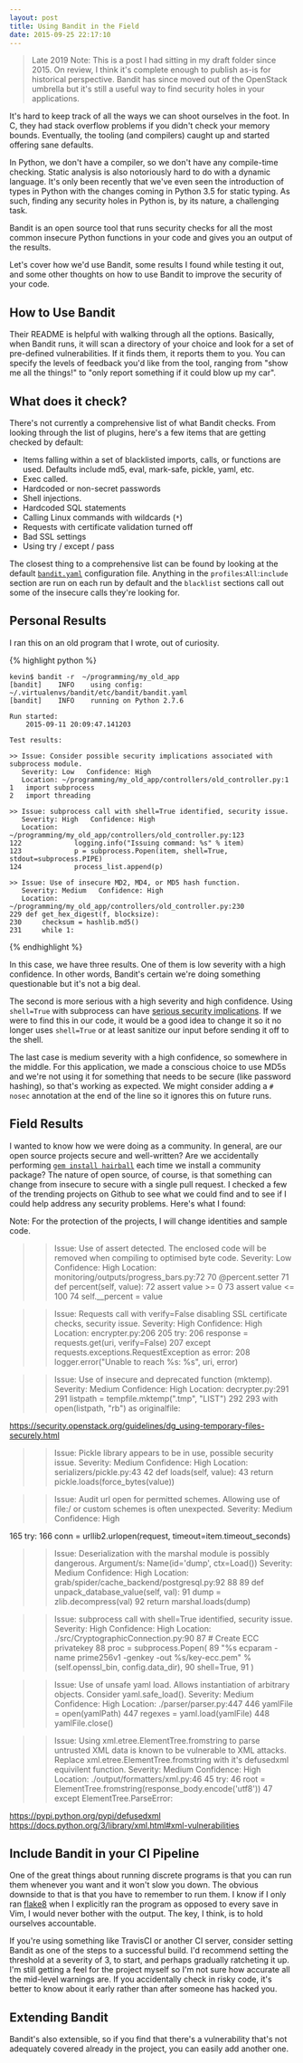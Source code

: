 ```yaml
---
layout: post
title: Using Bandit in the Field
date: 2015-09-25 22:17:10
---
```


> Late 2019 Note: This is a post I had sitting in my draft folder since 2015.
> On review, I think it's complete enough to publish as-is for historical
> perspective. Bandit has since moved out of the OpenStack umbrella but it's
> still a useful way to find security holes in your applications.

It's hard to keep track of all the ways we can shoot ourselves in the foot.  In
C, they had stack overflow problems if you didn't check your memory bounds.
Eventually, the tooling (and compilers) caught
up and started offering sane defaults.

In Python, we don't have a compiler, so we don't have any compile-time checking.
Static analysis is also notoriously hard to do with a dynamic language.  It's
only been recently that we've even seen the introduction of types in Python with
the changes coming in Python 3.5 for static typing. As such, finding any
security holes in Python is, by its nature, a challenging task.

 Bandit is an open source tool that runs security checks for all the most common
 insecure Python functions in your code and gives you an output of the results.

Let's cover how we'd use Bandit, some results I found while testing it out, and
some other thoughts on how to use Bandit to improve the security of your code.

How to Use Bandit
-----------------

Their README is helpful with walking through all the options.
Basically, when Bandit runs, it will scan a directory of your choice and look
for a set of pre-defined vulnerabilities. If it finds them, it reports them to
you.  You can specify the levels of feedback you'd like from the tool, ranging
from "show me all the things!" to "only report something if it could blow up my
car".

What does it check?
------------------

There's not currently a comprehensive list of what Bandit checks. From looking
through the list of plugins, here's a few items that are getting checked by
default:

- Items falling within a set of blacklisted imports, calls, or functions are used.
  Defaults include md5, eval, mark-safe, pickle, yaml, etc.
- Exec called.
- Hardcoded or non-secret passwords
- Shell injections.
- Hardcoded SQL statements
- Calling Linux commands with wildcards (`*`)
- Requests with certificate validation turned off
- Bad SSL settings
- Using try / except / pass

The closest thing to a comprehensive list can be found by looking at the
default [`bandit.yaml`](https://github.com/openstack/bandit/blob/master/bandit/config/bandit.yaml) configuration file.
Anything in the `profiles`:`All`:`include` section are run on each run by default
and the `blacklist` sections call out some of the insecure calls they're
looking for.

Personal Results
----------------

I ran this on an old program that I wrote, out of curiosity.

{% highlight python %}

    kevin$ bandit -r  ~/programming/my_old_app
    [bandit]    INFO    using config: ~/.virtualenvs/bandit/etc/bandit/bandit.yaml
    [bandit]    INFO    running on Python 2.7.6

    Run started:
        2015-09-11 20:09:47.141203

    Test results:

    >> Issue: Consider possible security implications associated with subprocess module.
       Severity: Low   Confidence: High
       Location: ~/programming/my_old_app/controllers/old_controller.py:1
    1   import subprocess
    2   import threading

    >> Issue: subprocess call with shell=True identified, security issue.
       Severity: High   Confidence: High
       Location: ~/programming/my_old_app/controllers/old_controller.py:123
    122             logging.info("Issuing command: %s" % item)
    123             p = subprocess.Popen(item, shell=True, stdout=subprocess.PIPE)
    124             process_list.append(p)

    >> Issue: Use of insecure MD2, MD4, or MD5 hash function.
       Severity: Medium   Confidence: High
       Location: ~/programming/my_old_app/controllers/old_controller.py:230
    229 def get_hex_digest(f, blocksize):
    230     checksum = hashlib.md5()
    231     while 1:

{% endhighlight %}

In this case, we have three results. One of them is low severity with a high
confidence. In other words, Bandit's certain we're doing something questionable
but it's not a big deal.

The second is more serious with a high severity and high confidence.
Using `shell=True` with subprocess can have
[serious security implications](http://kevinlondon.com/2015/07/26/dangerous-python-functions.html).
If we were to find this in our code, it would be a good idea to change it so it
no longer uses `shell=True` or at least sanitize our input before sending
it off to the shell.

The last case is medium severity with a high confidence, so somewhere in the
middle.  For this application, we made a conscious choice to use MD5s and we're
not using it for something that needs to be secure (like password hashing), so
that's working as expected. We might consider adding a `# nosec` annotation
at the end of the line so it ignores this on future runs.


Field Results
-------------

I wanted to know how we were doing as a community. In general, are our open
source projects secure and well-written? Are we accidentally performing [`gem
install hairball`](https://www.youtube.com/watch?v=rI8tNMsozo0) each time we
install a community package? The nature of open source, of course, is that
something can change from insecure to secure with a single pull request.  I
checked a few of the trending projects on Github to see what we could find and
to see if I could help address any security problems.  Here's what I found:

Note: For the protection of the projects, I will change identities and sample
code.


>> Issue: Use of assert detected. The enclosed code will be removed when compiling to optimised byte code.
   Severity: Low   Confidence: High
   Location: monitoring/outputs/progress_bars.py:72
70      @percent.setter
71      def percent(self, value):
72          assert value >= 0
73          assert value <= 100
74          self.__percent = value



>> Issue: Requests call with verify=False disabling SSL certificate checks, security issue.
   Severity: High   Confidence: High
   Location: encrypter.py:206
205         try:
206             response = requests.get(uri, verify=False)
207         except requests.exceptions.RequestException as error:
208             logger.error("Unable to reach %s: %s", uri, error)


>> Issue: Use of insecure and deprecated function (mktemp).
   Severity: Medium   Confidence: High
   Location: decrypter.py:291
291         listpath = tempfile.mktemp(".tmp", "LIST")
292
293         with open(listpath, "rb") as originalfile:

https://security.openstack.org/guidelines/dg_using-temporary-files-securely.html


>> Issue: Pickle library appears to be in use, possible security issue.
   Severity: Medium   Confidence: High
   Location: serializers/pickle.py:43
42      def loads(self, value):
43          return pickle.loads(force_bytes(value))


>> Issue: Audit url open for permitted schemes. Allowing use of file:/ or custom schemes is often unexpected.
   Severity: Medium   Confidence: High

165    try:
166       conn = urllib2.urlopen(request, timeout=item.timeout_seconds)


>> Issue: Deserialization with the marshal module is possibly dangerous.
    Argument/s:
        Name(id='dump', ctx=Load())
   Severity: Medium   Confidence: High
   Location: grab/spider/cache_backend/postgresql.py:92
88
89      def unpack_database_value(self, val):
91          dump = zlib.decompress(val)
92          return marshal.loads(dump)



>> Issue: subprocess call with shell=True identified, security issue.
   Severity: High   Confidence: High
   Location: ./src/CryptographicConnection.py:90
87          # Create ECC privatekey
88          proc = subprocess.Popen(
89              "%s ecparam -name prime256v1 -genkey -out %s/key-ecc.pem" % (self.openssl_bin, config.data_dir),
90              shell=True,
91          )


>> Issue: Use of unsafe yaml load. Allows instantiation of arbitrary objects. Consider yaml.safe_load().
   Severity: Medium   Confidence: High
   Location: ./parser/parser.py:447
446     yamlFile = open(yamlPath)
447     regexes = yaml.load(yamlFile)
448     yamlFile.close()



>> Issue: Using xml.etree.ElementTree.fromstring to parse untrusted XML data is known to be vulnerable to XML attacks. Replace xml.etree.ElementTree.fromstring with it's defusedxml equivilent function.
   Severity: Medium   Confidence: High
   Location: ./output/formatters/xml.py:46
45              try:
46                  root = ElementTree.fromstring(response_body.encode('utf8'))
47              except ElementTree.ParseError:

https://pypi.python.org/pypi/defusedxml
https://docs.python.org/3/library/xml.html#xml-vulnerabilities




Include Bandit in your CI Pipeline
----------------------------------

One of the great things about running discrete programs is that you can run
them whenever you want and it won't slow you down. The obvious downside to that
is that you have to remember to run them. I know if I only ran
[flake8](http://flake8.readthedocs.org/en/latest/index.html) when I explicitly
ran the program as opposed to every save in Vim, I would never bother with the
output. The key, I think, is to hold ourselves accountable.

If you're using something like TravisCI or another CI server, consider setting
Bandit as one of the steps to a successful build. I'd recommend setting the
threshold at a severity of 3, to start, and perhaps gradually ratcheting it up.
I'm still getting a feel for the project myself so I'm not sure how accurate all
the mid-level warnings are. If you accidentally check in risky code, it's
better to know about it early rather than after someone has hacked you.

Extending Bandit
---------------

Bandit's also extensible, so if you find that there's a vulnerability that's not
adequately covered already in the project, you can easily add another one.
